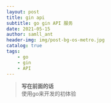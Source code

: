 ```yaml
---
layout: post
title: gin api
subtitle: go gin API 服务
date: 2021-05-15
author: samll_ant
header-img: img/post-bg-os-metro.jpg
catalog: true
tags:
    - go
    - gin
    - API
---
```

>**写在前面的话**   
> 使用go来开发的初体验

